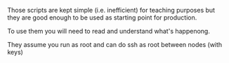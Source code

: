 
Those scripts are kept simple (i.e. inefficient) for teaching purposes but 
they are good enough to be used as starting point for production.

To use them you will need to read and understand what's happenong.

They assume you run as root and can do ssh as root between nodes (with keys)

